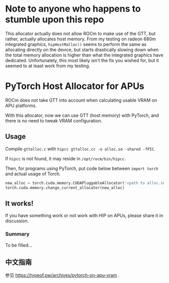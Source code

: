 # Note to anyone who happens to stumble upon this repo
This allocator actually does not allow ROCm to make use of the GTT, but rather, actually allocates host memory.
From my testing on radeon 680m integrated graphics, `hipHostMalloc()` seems to perform the same as allocating directly on the device, but starts drastically slowing down when the total memory allocation is higher than what the integrated graphics have dedicated. Unfortunately, this most likely isn't the fix you wished for, but it seemed to at least work from my testing.

# PyTorch Host Allocator for APUs

ROCm does not take GTT into account when calculating usable VRAM on APU platforms.

With this allocator, now we can use GTT (host memory) with PyTorch, and there is no need to tweak VRAM configuration.

## Usage

Compile `gttalloc.c` with `hipcc gttalloc.cc -o alloc.so -shared -fPIC`.

If `hipcc` is not found, it may reside in `/opt/rocm/bin/hipcc`.

Then, for programs using PyTorch, put code below between `import torch` and actual usage of Torch.

```python
new_alloc = torch.cuda.memory.CUDAPluggableAllocator('<path to alloc.so>','gtt_alloc','gtt_free');
torch.cuda.memory.change_current_allocator(new_alloc)
```

## It works!
If you have something work or not work with HIP on APUs, please share it in discussion.

### Summary
To be filled...

## 中文指南
参见 https://typeof.pw/archives/pytorch-on-apu-vram .
